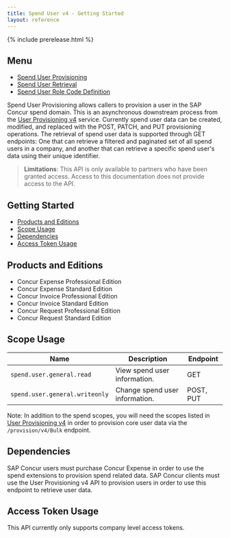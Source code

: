 ```yaml
---
title: Spend User v4 - Getting Started
layout: reference
---
```


{% include prerelease.html %}

## Menu

- [Spend User Provisioning](./v4.spend-user-provisioning.html)
- [Spend User Retrieval](./v4.spend-user-retrieval.html)
- [Spend User Role Code Definition](./spend-role-code-definition.html)

Spend User Provisioning allows callers to provision a user in the SAP Concur spend domain. This is an asynchronous downstream process from the [User Provisioning v4](/api-reference/user-provisioning/v4.user-provisioning.html) service. Currently spend user data can be created, modified, and replaced with the POST, PATCH, and PUT provisioning operations. The retrieval of spend user data is supported through GET endpoints: One that can retrieve a filtered and paginated set of all spend users in a company, and another that can retrieve a specific spend user's data using their unique identifier.

> **Limitations**: This API is only available to partners who have been granted access. Access to this documentation does not provide access to the API.

## Getting Started

- [Products and Editions](#products-editions)
- [Scope Usage](#scope-usage)
- [Dependencies](#dependencies)
- [Access Token Usage](#access-token-usage)

## <a name="products-editions"></a>Products and Editions

- Concur Expense Professional Edition
- Concur Expense Standard Edition
- Concur Invoice Professional Edition
- Concur Invoice Standard Edition
- Concur Request Professional Edition
- Concur Request Standard Edition

## <a name="scope-usage"></a>Scope Usage

| Name                           | Description                    | Endpoint  |
| ------------------------------ | ------------------------------ | --------- |
| `spend.user.general.read`      | View spend user information.   | GET       |
| `spend.user.general.writeonly` | Change spend user information. | POST, PUT |

Note: In addition to the spend scopes, you will need the scopes listed in [User Provisioning v4](/api-reference/user-provisioning/v4.user-provisioning.html) in order to provision core user data via the `/provision/v4/Bulk` endpoint.

## <a name="dependencies"></a>Dependencies

SAP Concur users must purchase Concur Expense in order to use the spend extensions to provision spend related data. SAP Concur clients must use the User Provisioning v4 API to provision users in order to use this endpoint to retrieve user data.

## <a name="access-token-usage"></a>Access Token Usage

This API currently only supports company level access tokens.
